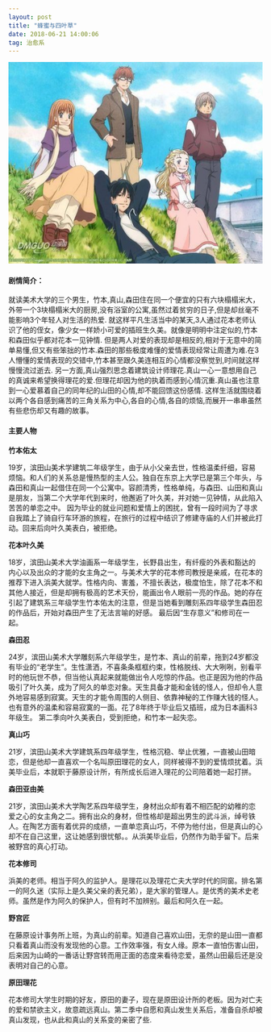 ```yaml
---
layout: post
title: "蜂蜜与四叶草"
date: 2018-06-21 14:00:06 
tag: 治愈系
---
```


<img src="/images/posts/codeless/蜂蜜.jpg" height="400" width="600">

#### 剧情简介：  

就读美术大学的三个男生，竹本,真山,森田住在同一个便宜的只有六块榻榻米大，外带一个3块榻榻米大的厨房,没有浴室的公寓,虽然过着贫穷的日子,但是却丝毫不能影响3个年轻人对生活的热爱.
就这样平凡生活当中的某天,3人通过花本老师认识了他的侄女，像少女一样娇小可爱的插班生久美。就像是明明中注定似的,竹本和森田似乎都对花本一见钟情.
但是两人对爱的表现却是相反的,相对于无意中的简单易懂,但又有些笨拙的竹本.森田的那些极度难懂的爱情表现经常让周遭为难.在3人懵懂的爱情表现的交错中,竹本甚至跟久美连相互的心情都没察觉到,时间就这样慢慢流过逝去.
另一方面,真山强烈思念着建筑设计师理花.真山一心一意想用自己的真诚来希望换得理花的爱.但理花却因为他的执着而感到心情沉重.真山虽也注意到一心爱慕着自己的同年纪的山田的心情,却不能回馈这份感情.
这样生活就围绕着以两个各自感到痛苦的三角关系为中心,各自的心情,各自的烦恼,而展开一串串虽然有些悲伤却又有趣的故事。

#### 主要人物

**竹本佑太**

19岁，滨田山美术学建筑二年级学生，由于从小父亲去世，性格温柔纤细，容易烦恼。和人们的关系总是慢热型的主人公。独自在东京上大学已是第三个年头，与森田和真山一起借住在同一个公寓中。容颜清秀，性格单纯，与森田、山田和真山是朋友，当第二个大学年代到来时，他邂逅了叶久美，并对她一见钟情，从此陷入苦苦的单恋之中。 因为毕业的就业问题和爱情上的困扰，曾有一段时间为了寻求自我踏上了骑自行车环游的旅程，在旅行的过程中结识了修建寺庙的人们并被此打动。回来后向叶久美表白，被拒绝。

**花本叶久美**

18岁，滨田山美术大学油画系一年级学生，长野县出生，有纤瘦的外表和豁达的内心以及出众的才能的女主角之一。与美术大学的花本修司教授是亲戚，在花本的推荐下进入浜美大就学。性格内向、害羞，不擅长表达，极度怕生，除了花本不和其他人接近，但是却拥有极高的艺术天份，能画出令人眼前一亮的作品。她的存在引起了建筑系三年级学生竹本佑太的注意，但是当她看到雕刻系四年级学生森田忍的作品后，开始对森田产生了无法言喻的好感。 最后因“生存意义”和修司在一起。
     
**森田忍**

24岁，滨田山美术大学雕刻系六年级学生，是竹本、真山的前辈，拖到24岁都没有毕业的“老学生”。生性潇洒，不喜条条框框约束，性格脱线、大大咧咧，别看平时的他玩世不恭，但当他认真起来就能做出令人吃惊的作品。也正是因为他的作品吸引了叶久美，成为了阿久的单恋对象。天生具备才能和金钱的怪人，但却令人意外地容易感到寂寞。天生的才能令周围的人侧目、依靠神秘的工作赚大钱的怪人。也有意外的温柔和容易寂寞的一面。花了8年终于毕业后又插班，成为日本画科3年级生。 第二季向叶久美表白，受到拒绝，和竹本一起失恋。

**真山巧**

21岁，滨田山美术大学建筑系四年级学生，性格沉稳、举止优雅，一直被山田暗恋，但是他却一直喜欢一个名叫原田理花的女人，同样被得不到的爱情烦扰着。浜美毕业后，本就职于藤原设计所，有所成长后进入理花的公司陪着她一起打拼。

**森田亚由美**

21岁，滨田山美术大学陶艺系四年级学生，身材出众却有着不相匹配的幼稚的恋爱之心的女主角之二。拥有出众的身材，但性格却是超出男生的武斗派，绰号铁人。在陶艺方面有着优异的成绩，一直单恋真山巧，不停为他付出，但是真山的心却不在自己这里，这让她感到很忧郁。。从浜美毕业后，仍然作为助手留下。后来被野宫的真心打动。

**花本修司**

浜美的老师。相当于阿久的监护人。是理花以及理花亡夫大学时代的同窗。排名第一的阿久迷（实际上是久美父亲的表兄弟），是大家的管理人。是优秀的美术史老师。虽然是作为阿久的保护人，但有时不加辨别。最后和阿久在一起。

**野宫匠**

在藤原设计事务所上班，为真山的前辈。知道自己喜欢山田，无奈的是山田一直都只看着真山而没有发现他的心意。工作效率强，有女人缘。原本一直怕伤害山田，后来因为山崎的一番话让野宫转而用正面的态度来看待恋爱，虽然山田最后还是没表明对自己的心意。

**原田理花**

花本修司大学生时期的好友，原田的妻子，现在是原田设计所的老板。因为对亡夫的爱和禁欲主义，故意疏远真山。第二季中自愿和真山发生关系后，准备自杀却被真山发现，也从此和真山的关系变的亲密了些.



